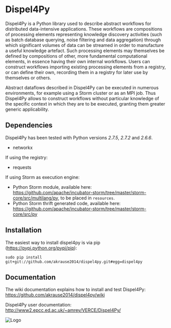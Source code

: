 Dispel4Py
=========

Dispel4Py is a Python library used to describe abstract workflows for distributed data-intensive applications. These workflows are compositions of processing elements representing knowledge discovery activities (such as batch database querying, noise filtering and data aggregation) through which significant volumes of data can be streamed in order to manufacture a useful knowledge artefact. Such processing elements may themselves be defined by compositions of other, more fundamental computational elements, in essence having their own internal workflows. Users can construct workflows importing existing processing elements from a registry, or can define their own, recording them in a registry for later use by themselves or others.

Abstract dataflows described in Dispel4Py can be executed in numerous environments, for example using a Storm cluster or as an MPI job. Thus Dispel4Py allows to construct workflows without particular knowledge of the specific context in which they are to be executed, granting them greater generic applicability.

Dependencies 
------------

Dispel4Py has been tested with Python versions *2.7.5*, *2.7.2* and *2.6.6*.

- networkx

If using the registry:

- requests

If using Storm as execution engine:

- Python Storm module, available here: https://github.com/apache/incubator-storm/tree/master/storm-core/src/multilang/py, to be placed in `resources`.
- Python Storm thrift generated code, available here: https://github.com/apache/incubator-storm/tree/master/storm-core/src/py

Installation
------------

The easiest way to install dispel4py is via pip (https://pypi.python.org/pypi/pip):

`sudo pip install git+git://github.com/akrause2014/dispel4py.git#egg=dispel4py`

Documentation
-------------

The wiki documentation explains how to install and test Dispel4Py: https://github.com/akrause2014/dispel4py/wiki

Dispel4Py user documentation: http://www2.epcc.ed.ac.uk/~amrey/VERCE/Dispel4Py/


![Logo](http://www2.epcc.ed.ac.uk/~amrey/VERCE/Dispel4Py/_static/DISPEL4PY_web_trans.png)

